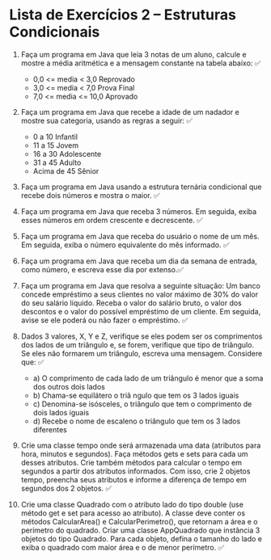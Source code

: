 # Lista de Exercícios 2 – Estruturas Condicionais

1. Faça um programa em Java que leia 3 notas de um aluno, calcule e mostre a
média aritmética e a mensagem constante na tabela abaixo: ✅
    - 0,0 <= media < 3,0 Reprovado
    - 3,0 <= media < 7,0 Prova Final
    - 7,0 <= media <= 10,0 Aprovado

2. Faça um programa em Java que recebe a idade de um nadador e mostre sua
categoria, usando as regras a seguir: ✅

    - 0 a 10 Infantil
    - 11 a 15 Jovem
    - 16 a 30 Adolescente
    - 31 a 45 Adulto
    - Acima de 45 Sênior

3. Faça um programa em Java usando a estrutura ternária condicional que recebe
dois números e mostra o maior. ✅

4. Faça um programa em Java que receba 3 números. Em seguida, exiba esses
números em ordem crescente e decrescente. ✅

5. Faça um programa em Java que receba do usuário o nome de um mês. Em
seguida, exiba o número equivalente do mês informado. ✅

6. Faça um programa em Java que receba um dia da semana de entrada, como
número, e escreva esse dia por extenso.✅

7. Faça um programa em Java que resolva a seguinte situação: Um banco concede
empréstimo a seus clientes no valor máximo de 30% do valor do seu salário
líquido. Receba o valor do salário bruto, o valor dos descontos e o valor do possível
empréstimo de um cliente. Em seguida, avise se ele poderá ou não fazer o
empréstimo. ✅


8. Dados 3 valores, X, Y e Z, verifique se eles podem ser os comprimentos dos lados
de um triângulo e, se forem, verifique que tipo de triângulo. Se eles não formarem
um triângulo, escreva uma mensagem. Considere que: ✅

    - a) O comprimento de cada lado de um triângulo é menor que a soma dos outros
    dois lados
    - b) Chama-se equilátero o triâ ngulo que tem os 3 lados iguais
    - c) Denomina-se isósceles, o triângulo que tem o comprimento de dois lados iguais
    - d) Recebe o nome de escaleno o triângulo que tem os 3 lados diferentes

9. Crie uma classe tempo onde será armazenada uma data (atributos para hora,
minutos e segundos). Faça métodos gets e sets para cada um desses atributos.
Crie também métodos para calcular o tempo em segundos a partir dos atributos
informados. Com isso, crie 2 objetos tempo, preencha seus atributos e informe a
diferença de tempo em segundos dos 2 objetos. ✅

10. Crie uma classe Quadrado com o atributo lado do tipo double (use método get e
set para acesso ao atributo). A classe deve conter os métodos CalcularArea() e
CalcularPerimetro(), que retornam a área e o perímetro do quadrado. Criar uma
classe AppQuadrado que instância 3 objetos do tipo Quadrado. Para cada objeto,
defina o tamanho do lado e exiba o quadrado com maior área e o de menor
perímetro. ✅